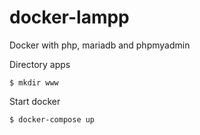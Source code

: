 # docker-lampp
Docker with php, mariadb and phpmyadmin

Directory apps
```
$ mkdir www
```

Start docker
```
$ docker-compose up
```
